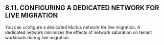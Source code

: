 ## 8.11. CONFIGURING A DEDICATED NETWORK FOR LIVE MIGRATION

You can configure a dedicated Multus network for live migration. A dedicated network minimizes the effects of network saturation on tenant workloads during live migration.

